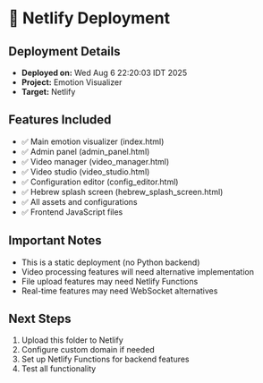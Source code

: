 # 🚀 Netlify Deployment

## Deployment Details
- **Deployed on:** Wed Aug  6 22:20:03 IDT 2025
- **Project:** Emotion Visualizer
- **Target:** Netlify

## Features Included
- ✅ Main emotion visualizer (index.html)
- ✅ Admin panel (admin_panel.html)
- ✅ Video manager (video_manager.html)
- ✅ Video studio (video_studio.html)
- ✅ Configuration editor (config_editor.html)
- ✅ Hebrew splash screen (hebrew_splash_screen.html)
- ✅ All assets and configurations
- ✅ Frontend JavaScript files

## Important Notes
- This is a static deployment (no Python backend)
- Video processing features will need alternative implementation
- File upload features may need Netlify Functions
- Real-time features may need WebSocket alternatives

## Next Steps
1. Upload this folder to Netlify
2. Configure custom domain if needed
3. Set up Netlify Functions for backend features
4. Test all functionality
